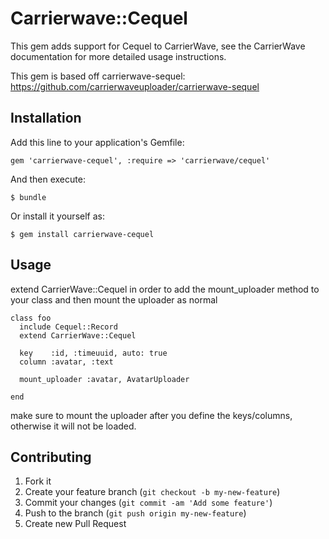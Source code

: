 # Carrierwave::Cequel

This gem adds support for Cequel to CarrierWave, see the CarrierWave
documentation for more detailed usage instructions.

This gem is based off carrierwave-sequel:
https://github.com/carrierwaveuploader/carrierwave-sequel

## Installation

Add this line to your application's Gemfile:

    gem 'carrierwave-cequel', :require => 'carrierwave/cequel'

And then execute:

    $ bundle

Or install it yourself as:

    $ gem install carrierwave-cequel

## Usage

extend CarrierWave::Cequel in order to add the mount_uploader method to your class and then mount the uploader as normal

```
class foo
  include Cequel::Record
  extend CarrierWave::Cequel

  key    :id, :timeuuid, auto: true
  column :avatar, :text

  mount_uploader :avatar, AvatarUploader

end
```

make sure to mount the uploader after you define the keys/columns, otherwise it will not be loaded.

## Contributing

1. Fork it
2. Create your feature branch (`git checkout -b my-new-feature`)
3. Commit your changes (`git commit -am 'Add some feature'`)
4. Push to the branch (`git push origin my-new-feature`)
5. Create new Pull Request
